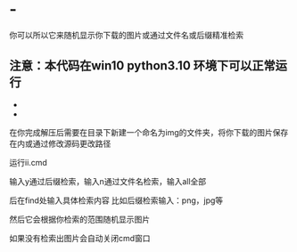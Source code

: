 # -
你可以所以它来随机显示你下载的图片或通过文件名或后缀精准检索

注意：本代码在win10  python3.10 环境下可以正常运行
-
-
-
在你完成解压后需要在目录下新建一个命名为img的文件夹，将你下载的图片保存在内或通过修改源码更改路径

运行ii.cmd

输入y通过后缀检索，输入n通过文件名检索，输入all全部

后在find处输入具体检索内容 比如后缀检索输入：png，jpg等

然后它会根据你检索的范围随机显示图片

如果没有检索出图片会自动关闭cmd窗口



